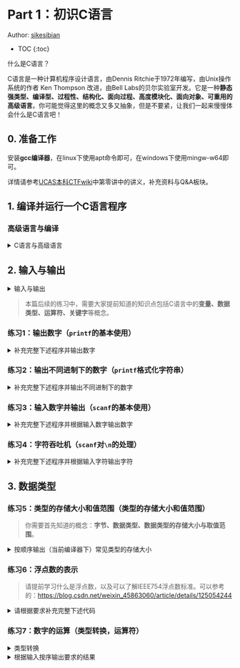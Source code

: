 # Part 1：初识C语言

Author: [sikesibian](https://github.com/sikesibian)

* TOC
{:toc}

什么是C语言？

C语言是一种计算机程序设计语言，由Dennis Ritchie于1972年编写，由Unix操作系统的作者 Ken Thompson 改进，由Bell Labs的贝尔实验室开发。它是一种**静态强类型、编译型、过程性、结构化、面向过程、高度模块化、面向对象、可重用的高级语言**。你可能觉得这里的概念又多又抽象，但是不要紧，让我们一起来慢慢体会什么是C语言吧！

## 0. 准备工作

安装**gcc编译器**，在linux下使用apt命令即可，在windows下使用mingw-w64即可。

详情请参考[UCAS本科CTFwiki](https://ucas-ctf.github.io/)中第零讲中的讲义，补充资料与Q&A板块。

## 1. 编译并运行一个C语言程序

### 高级语言与编译

<details>
<summary>C语言与高级语言</summary>
<br>
<div markdown="1">

**语言是计算机程序设计语言，它定义了计算机程序如何被构建、运行、解释等，通俗地说就是定义了计算机工作的逻辑**。一般来说，语言分为高级语言和低级语言。其中**如C、C++、Java、Python等是高级语言**，人们可以用他们有效地去理解、表达更复杂的程序；而**汇编语言等低级语言**只能有效表达简单的程序，这些内容在后续都会触及。

不过**计算机并不能够直接理解高级语言（源代码）**，对于C语言这样的计算机高级语言，我们需要**编译器**来将高级语言转化为计算机可以理解的语言（机器语言），从而计算机去理解运行。这一过程就称为**编译**。

> - **C、C++、Go**等语言属于**编译型语言**，它们在执行前通过**编译器**转换成**机器语言或中间代码**。
> - **Python、Ruby、JavaScript、PHP**等语言属于**解释型语言**，它们的源代码在运行时由**解释器**逐行或逐块转换成机器语言并**立即执行**。

接下来让我们编译一个C语言程序。

1. 新建一个文件，命名为`hello.c`（当然这里可以使用任何名字，只要后缀为`.c`即可）
2. 输入以下代码：
```c
#include <stdio.h>
int main() {
    printf("Hello World!\n");
    return 0;
}
```
3. 保存文件，然后使用**命令行**编译：
```bash
gcc hello.c -o hello
```
4. 运行程序：
```bash
./hello
```
可以看到结果为：
```bash
Hello World!
```
5. 恭喜你，你已经成功运行了第一个C语言程序！
6. 如果你希望在命令行中直接运行，可以使用以下命令：
```bash
gcc hello.c -o hello && ./hello
```

现在让我们来解释一下上述各个操作中各个命令或参数的意义：

1. `gcc`：这个命令是GNU Compiler Collection（GCC）的缩写，它提供了C语言的编译器。
2. `hello.c`：这是要编译的文件名，它表示我们要编译的源代码文件。
3. `-o hello`：这个参数表示将编译后的可执行文件保存为`hello`，如果不加这个参数，编译后的文件名默认为`a.out`。
4. `&&`：这个符号表示前一个命令执行成功后，才执行下一个命令。
5. `./hello`：这个命令表示执行编译后的文件。这里的`./`表示当前目录。

</div>
</details>

## 2. 输入与输出

<details>
<summary>输入与输出</summary>
<br>
<div markdown="1">

在C语言中，输入和输出我们可以通过函数`scanf()`和`printf()`来实现。

下述代码片段展示了如何使用`scanf()`和`printf()`函数进行输入和输出。

```c
#include <stdio.h>
int main(){
    int a;
    scanf("%d", &a);
    printf("%d\n", a);
    return 0;
}
```

在C语言中，输入和输出的格式与`printf()`和`scanf()`函数的格式字符串中的格式符（format specifier）有关。具体请查询相关资料。

</div>
</details>

> 本篇后续的练习中，需要大家提前知道的知识点包括C语言中的**变量、数据类型、运算符、关键字**等概念。

### 练习1：输出数字（`printf`的基本使用）

<details>
<summary>补充完整下述程序并输出数字</summary>
<br>
<div markdown="1">

```c
#include <stdio.h>
int main(){
    int a = 123;
    long b = 4567890123;
    long long c = 4567890123456789012;
    float d = 3.1415926;
    double e = 3.14159265358979323846;
    long double f = 3.141592653589793238462643383279502884197169399375105820974944592307816406286;
<<<<<<< HEAD
    // TODO
=======
>>>>>>> 32bc7bf0f67acb1867dfd944930d0e8fa3540f62
    // 输出a、b、c、d、e、f
    return 0;
}
```

输出示例：
```
a = 123
b = 4567890123
c = 4567890123456789012
d = 3.141593
e = 3.141593
f = 3.141593
```
</div>
</details>

### 练习2：输出不同进制下的数字（`printf`格式化字符串）

<details>
<summary>补充完整下述程序并输出不同进制下的数字</summary>
<br>
<div markdown="1">

```c
#include <stdio.h>
int main(){
    int a = 123;
    // TODO
    // 分别输出a的十进制、八进制、十六进制
    return 0;
}
```

输出示例：
```
a = 123
a = 0173
a = 0x7b
```

注：思考为什么这里输出是这个形式？

</div>
</details>

### 练习3：输入数字并输出（`scanf`的基本使用）

<details>
<summary>补充完整下述程序并根据输入数字输出数字</summary>
<br>
<div markdown="1">

```c
#include <stdio.h>
int main(){
    int a;
    // TODO
    // 输入一个数字并存储到a中
    printf("%d\n", a);
    return 0;
}
```

输入数据范围：`0 <= a <= 10000`

输入输出示例：
```
输入：
123
输出：
123
```

提示：
1. 当输入的字符串以换行符（`\n`）结尾时，`scanf()`结束输入。
2. 当输入的字符串以空格（` `）结尾时，`scanf()`会继续读取下一个字符，直到遇到换行符（`\n`）为止。
3. 当输入的字符串以制表符（`\t`）结尾时，`scanf()`会继续读取下一个字符，直到遇到换行符（`\n`）为止。

</div>
</details>

### 练习4：字符吞吐机（`scanf`对`\n`的处理）

<details>
<summary>补充完整下述程序并根据输入字符输出字符</summary>
<br>
<div markdown="1">

```c
#include <stdio.h>
int main(){
    char a, b, c;
    printf("Please input 3 characters: ");
    // TODO
    // 使用scanf()读取三个字符，分别存储到a、b、c中，观察输出结果
    printf("Your characters are %c, %c and %c\n", a, b, c);
    return 0;
}
```

</div>
</details>

## 3. 数据类型

### 练习5：类型的存储大小和值范围（类型的存储大小和值范围）

> 你需要首先知道的概念：**字节、数据类型、数据类型的存储大小与取值范围**。

<details>
<summary>按顺序输出（当前编译器下）常见类型的存储大小</summary>
<br>
<div markdown="1">

常见的数据类型：`char`, `unsigned char`, `signed char`, `int`, `unsigned int`, `short`, `unsigned short`, `long`, `unsigned long`

无输出示例。

提示：**使用`sizeof()`函数可以获取一个变量或类型所占的字节数**。

</div>
</details>

### 练习6：浮点数的表示

> 请提前学习什么是浮点数，以及可以了解IEEE754浮点数标准。可以参考的：https://blog.csdn.net/weixin_45863060/article/details/125054244

<details>
<summary>请根据要求补充完整下述代码</summary>
<br>
<div markdown="1">

```c
#include <stdio.h>
int main(){
    // 一般形式浮点数
    float a = 3.1415926;
    // 指数形式浮点数
    float b = 3.14e6;
    float c = 3.14e-6;
    float d = 3.14e+6;
    float e = -3.14e-6;
    // TODO
    // 以指数形式输出a
    // 以一般形式输出b，但是仅保留小数点后3位
    // 以一般形式输出c，右对齐并占用宽度为10，保留2位小数
    // 以一般形式输出d，左对齐并占用宽度为16，保留3位小数
    // 以指数形式输出e
    return 0;
}
```
输出示例：
```
a = 3.141593e+00
b = 3140000.000
c =       0.00
d = 3140000.000
e = -3.140000e-06
```

</div>
</details>

### 练习7：数字的运算（类型转换，运算符）

<details>
<summary>类型转换</summary>
<br>
<div markdown="1">

提醒：
```
                                         float
short                                      |
     \                                     v
      +--> int --> unsigned --> long --> double
     /
 char
```

- 将一种类型的数据赋值给另外一种类型的变量时就会发生自动类型转换。而在赋值运算中，赋值号两边的数据类型不同时，需要把右边表达式的类型转换为左边变量的类型，这可能会导致数据失真，或者精度降低。

- 在不同类型的混合运算中，编译器也会自动地转换数据类型，将参与运算的所有数据先转换为同一种类型，然后再进行计算。
    - `char` 和 `short` 参与运算时，必须先转换成 `int` 类型
    - 转换按数据长度增加的方向进行，以尽量保证数值不失真或精度不降低
    - 所有的浮点运算都是以双精度进行的

</div>
</details>

<details>
<summary>根据输入按序输出要求的结果</summary>
<br>
<div markdown="1">

```c
#include<stdio.h>

int main() {
    double a, b;
    scanf("%lf %lf", &a, &b);
    // TODO
    // 输出a和b的加减乘除结果
    // 输出 a 除以 b整数部分 的结果
    // 输出 a整数部分 除以 b 的结果
    // 输出 a 和 b 的取整结果
    // 输出 a整数部分 和 b整数部分 的商和余数
    // 输出 a整数部分 除以 b整数部分 的结果的整数部分
    // 输出 a整数部分 除以 b整数部分 的结果
    return 0;
}
```

输入输出示例：
```
输入：
3.1415926 2.7182818
输出：
5.859874
0.423311
8.539734
1.155727
1.570796
1.103638
3
2
1 1
1
1.500000
```

</div>
</details>


